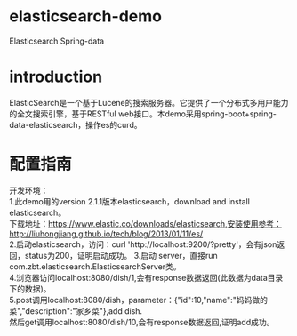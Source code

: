 # elasticsearch-demo
Elasticsearch Spring-data  
# introduction
  ElasticSearch是一个基于Lucene的搜索服务器。它提供了一个分布式多用户能力的全文搜索引擎，基于RESTful web接口。本demo采用spring-boot+spring-data-elasticsearch，操作es的curd。
# 配置指南
  开发环境：  
  1.此demo用的version 2.1.1版本elasticsearch，download and install elasticsearch。  
    下载地址：https://www.elastic.co/downloads/elasticsearch,安装使用参考：http://liuhongjiang.github.io/tech/blog/2013/01/11/es/    
  2.启动elasticsearch，访问：curl 'http://localhost:9200/?pretty'，会有json返回，status为200，证明启动成功。
  3.启动 server，直接run com.zbt.elasticsearch.ElasticsearchServer类。  
  4.浏览器访问localhost:8080/dish/1,会有response数据返回(此数据为data目录下的数据)。  
  5.post调用localhost:8080/dish，parameter：{"id":10,"name":"妈妈做的菜","description":"家乡菜"},add dish.  
    然后get调用localhost:8080/dish/10,会有response数据返回,证明add成功。  


